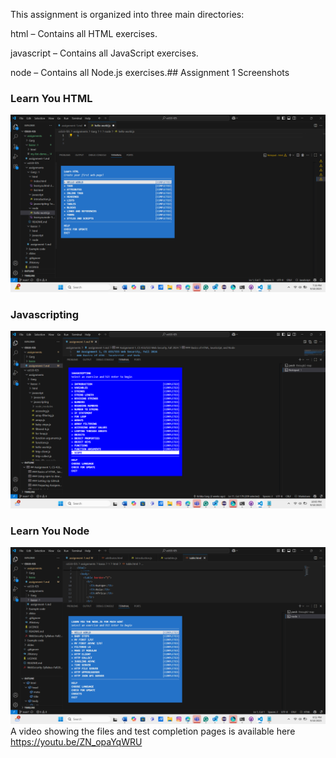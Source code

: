 This assignment is organized into three main directories:

html
 – Contains all HTML exercises.

javascript
 – Contains all JavaScript exercises.

node
 – Contains all Node.js exercises.## Assignment 1 Screenshots

### Learn You HTML
![Learn You HTML](images/htmllearnyouhtml.png)

### Javascripting
![Javascripting](images/javascript.png)

### Learn You Node
![Learn You Node](images/learnyounode.png)
A video showing the files and test completion pages is available here https://youtu.be/ZN_opaYqWRU